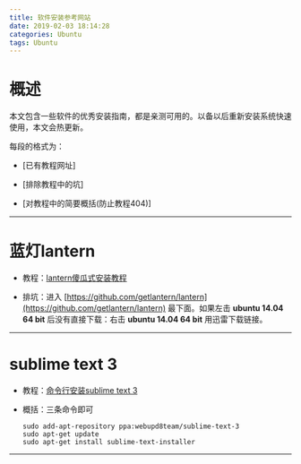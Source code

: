 ```yaml
---
title: 软件安装参考网站
date: 2019-02-03 18:14:28
categories: Ubuntu
tags: Ubuntu
---
```


# 概述

本文包含一些软件的优秀安装指南，都是亲测可用的。以备以后重新安装系统快速使用，本文会热更新。

每段的格式为：

* [已有教程网址]

* [排除教程中的坑]

* [对教程中的简要概括(防止教程404)]

***

# 蓝灯lantern

* 教程：[lantern傻瓜式安装教程](http://www.pianshen.com/article/5553973/)

* 排坑：进入 [https://github.com/getlantern/lantern](https://github.com/getlantern/lantern) 最下面。如果左击 **ubuntu 14.04 64 bit** 后没有直接下载：右击 **ubuntu 14.04 64 bit** 用迅雷下载链接。

***

# sublime text 3

* 教程：[命令行安装sublime text 3](https://jingyan.baidu.com/article/64d05a023cd849de55f73be4.html)

* 概括：三条命令即可
    ```
    sudo add-apt-repository ppa:webupd8team/sublime-text-3
    sudo apt-get update
    sudo apt-get install sublime-text-installer
    ```

***

